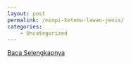 ```yaml
---
layout: post
permalink: /mimpi-ketemu-lawan-jenis/
categories:
    - Uncategorized
---
```


[Baca Selengkapnya](/05)